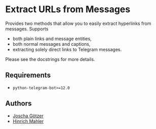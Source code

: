 # Extract URLs from Messages

Provides two methods that allow you to easily extract hyperlinks from messages. Supports

*   both plain links and message entities,
*   both normal messages and captions,
*   extracting solely direct links to Telegram messages.

Please see the docstrings for more details.

## Requirements

*   `python-telegram-bot>=12.0`

## Authors

*   [Joscha Götzer](https://github.com/josxa)
*   [Hinrich Mahler](https://github.com/bibo-joshi)

